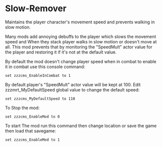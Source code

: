 # Slow-Remover
Maintains the player character's movement speed and prevents walking in slow motion.

Many mods add annoying debuffs to the player which slows the movement speed and When they stack player walks in slow motion or doesn't move at all. 
This mod prevents that by monitoring the "SpeedMult" actor value for the player and restoring it if it's not at the default value.

By default the mod doesn't change player speed when in combat to enable it in combat use this console command:

    set zzzcms_EnableInCombat to 1

By default player's "SpeedMult" actor value will be kept at 100. Edit zzzmrt_MyDefaultSpeed global value to change the default speed:

    set zzzcms_MyDefaultSpeed to 110

To Stop the mod: 

    set zzzcms_EnableMod to 0

To start The mod run this command then change location or save the game then load that savegame:

    set zzzcms_EnableMod to 1
